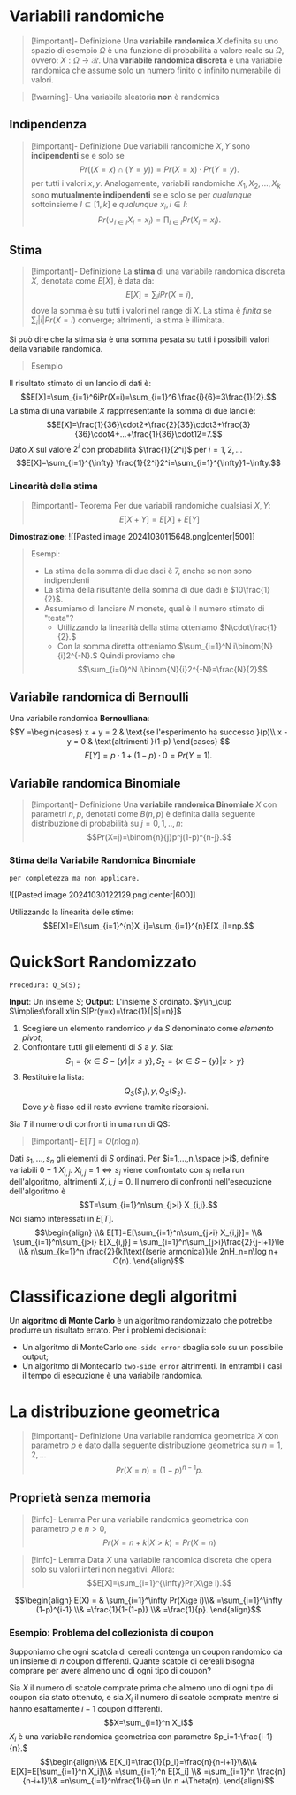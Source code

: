 # Variabili randomiche

>[!important]- Definizione
>Una **variabile randomica** $X$ definita su uno spazio di esempio $\Omega$ è una funzione di probabilità a valore reale su $\Omega$, ovvero: $X:\Omega\rightarrow\mathcal R$. Una **variabile randomica discreta** è una variabile randomica che assume solo un numero finito o infinito numerabile di valori.

>[!warning]- Una variabile aleatoria **non** è randomica

## Indipendenza

>[!important]- Definizione
>Due variabili randomiche $X,Y$ sono **indipendenti** se e solo se $$Pr((X=x)\cap(Y=y))=Pr(X=x)\cdot Pr(Y=y).$$
>per tutti i valori $x,y$. Analogamente, variabili randomiche $X_1,X_2,...,X_k$ sono **mutualmente indipendenti** se e solo se per *qualunque* sottoinsieme $I\subseteq[1,k]$ e *qualunque* $x_i,i\in I$:$$Pr(\cup_{i\in I}X_i = x_i)=\prod_{i\in I} Pr(X_i = x_i).$$

## Stima

>[!important]- Definizione
>La **stima** di una variabile randomica discreta $X$, denotata come $E[X]$, è data da:$$E[X]=\sum_i i Pr(X=i),$$ dove la somma è su tutti i valori nel range di $X$. La stima è *finita* se $\sum_i |i|Pr(X=i)$ converge; altrimenti, la stima è illimitata.

Si può dire che la stima sia è una somma pesata su tutti i possibili valori della variabile randomica.

>Esempio

Il risultato stimato di un lancio di dati è:$$E[X]=\sum_{i=1}^6iPr(X=i)=\sum_{i=1}^6 \frac{i}{6}=3\frac{1}{2}.$$
La stima di una variabile $X$ rapprresentante la somma di due lanci è:$$E[X]=\frac{1}{36}\cdot2+\frac{2}{36}\cdot3+\frac{3}{36}\cdot4+...+\frac{1}{36}\cdot12=7.$$
Dato $X$ sul valore $2^i$ con probabilità $\frac{1}{2^i}$ per $i=1,2,...$ $$E[X]=\sum_{i=1}^{\infty} \frac{1}{2^i}2^i=\sum_{i=1}^{\infty}1=\infty.$$
### Linearità della stima

>[!important]- Teorema
>Per due variabili randomiche qualsiasi $X,Y$:$$E[X+Y]=E[X]+E[Y]$$

**Dimostrazione**:
![[Pasted image 20241030115648.png|center|500]]

> Esempi:
> - La stima della somma di due dadi è $7$, anche se non sono indipendenti
> - La stima della risultante della somma di due dadi è $10\frac{1}{2}$.
> - Assumiamo di lanciare $N$ monete, qual è il numero stimato di "testa"?
> 	- Utilizzando la linearità della stima otteniamo $N\cdot\frac{1}{2}.$
> 	- Con la somma diretta ottteniamo $\sum_{i=1}^N i\binom{N}{i}2^{-N}.$
> Quindi proviamo che $$\sum_{i=0}^N i\binom{N}{i}2^{-N}=\frac{N}{2}$$

## Variabile randomica di Bernoulli

Una variabile randomica **Bernoulliana**:$$Y =\begin{cases}
   x + y = 2 & \text{se l'esperimento ha successo }(p)\\
   x - y = 0 & \text{altrimenti }(1-p)
\end{cases}
$$ $$E[Y]=p\cdot1+(1-p)\cdot0=Pr(Y=1).$$

## Variabile randomica Binomiale

>[!important]- Definizione
>Una **variabile randomica Binomiale** $X$ con parametri $n,p$, denotati come $B(n,p)$ è definita dalla seguente distribuzione di probabilità su $j=0,1,..,n$:
>$$Pr(X=j)=\binom{n}{j}p^j(1-p)^{n-j}.$$

### Stima della Variabile Randomica Binomiale
	per completezza ma non applicare.

![[Pasted image 20241030122129.png|center|600]]

Utilizzando la linearità delle stime:$$E[X]=E[\sum_{i=1}^{n}X_i]=\sum_{i=1}^{n}E[X_i]=np.$$

# QuickSort Randomizzato
	Procedura: Q_S(S);
**Input**: Un insieme $S$;
**Output**: L'insieme $S$ ordinato.
$y\in_\cup S\implies\forall x\in S[Pr(y=x)=\frac{1}{|S|=n}]$ 
1. Scegliere un elemento randomico $y$ da $S$ denominato come *elemento pivot*;
2. Confrontare tutti gli elementi di $S$ a $y$. Sia: $$S_1=\{x\in S - \{y\}|x\le y\},S_2=\{x\in S - \{y\}|x\gt y\}$$
3. Restituire la lista:$$Q_S(S_1),y,Q_S(S_2).$$
Dove $y$ è fisso ed il resto avviene tramite ricorsioni.

Sia $T$ il numero di confronti in una run di QS:
>[!important]- $E[T] = O(n\log n).$

Dati $s_1,...,s_n$ gli elementi di $S$ ordinati. Per $i=1,...,n,\space j>i$, definire variabili $0-1$ $X_{i,j}$.
$X_{i,j}=1\iff s_i$ viene confrontato con $s_j$ nella run dell'algoritmo, altrimenti $X,{i,j}=0$.
Il numero di confronti nell'esecuzione dell'algoritmo è $$T=\sum_{i=1}^n\sum_{j>i} X_{i,j}.$$
Noi siamo interessati in $E[T]$.$$\begin{align} \\&
E[T]=E[\sum_{i=1}^n\sum_{j>i} X_{i,j}]= \\&
\sum_{i=1}^n\sum_{j>i} E[X_{i,j}] = \sum_{i=1}^n\sum_{j>i}\frac{2}{j-i+1}\le \\&
n\sum_{k=1}^n \frac{2}{k}\text{(serie armonica)}\le 2nH_n=n\log n+ O(n).
\end{align}$$

# Classificazione degli algoritmi

Un **algoritmo di Monte Carlo** è un algoritmo randomizzato che potrebbe produrre un risultato errato. Per i problemi decisionali:
- Un algoritmo di MonteCarlo `one-side error` sbaglia solo su un possibile output;
- Un algoritmo di Montecarlo `two-side error` altrimenti.
In entrambi i casi il tempo di esecuzione è una variabile randomica.

# La distribuzione geometrica

>[!important]- Definizione
>Una variabile randomica geometrica $X$ con parametro $p$ è dato dalla seguente distribuzione geometrica su $n=1,2,...$ $$Pr(X=n)=(1-p)^{n-1}p.$$

## Proprietà senza memoria

>[!info]- Lemma
>Per una variabile randomica geometrica con parametro $p$ e $n>0$, $$Pr(X=n+k|X>k)=Pr(X=n)$$

>[!info]- Lemma
>Data $X$ una variabile randomica discreta che opera solo su valori interi non negativi. Allora:$$E[X]=\sum_{i=1}^{\infty}Pr(X\ge i).$$

$$\begin{align}
E(X) = & \sum_{i=1}^\infty Pr(X\ge i)\\&
=\sum_{i=1}^\infty (1-p)^{i-1} \\&
=\frac{1}{1-(1-p)} \\&
=\frac{1}{p}.
\end{align}$$

### Esempio: Problema del collezionista di coupon

Supponiamo che ogni scatola di cereali contenga un coupon randomico da un insieme di $n$ coupon differenti. Quante scatole di cereali bisogna comprare per avere almeno uno di ogni tipo di coupon?

Sia $X$ il numero di scatole comprate prima che almeno uno di ogni tipo di coupon sia stato ottenuto, e sia $X_i$ il numero di scatole comprate mentre si hanno esattamente $i-1$ coupon differenti. $$X=\sum_{i=1}^n X_i$$
$X_i$ è una variabile randomica geometrica con parametro $p_i=1-\frac{i-1}{n}.$
$$\begin{align}\\&
E[X_i]=\frac{1}{p_i}=\frac{n}{n-i+1}\\&\\&
E[X]=E[\sum_{i=1}^n X_i]\\&
=\sum_{i=1}^n E[X_i] \\&
=\sum_{i=1}^n \frac{n}{n-i+1}\\&
=n\sum_{i=1}^n\frac{1}{i}=n \ln n +\Theta(n).
\end{align}$$

